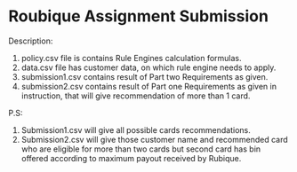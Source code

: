 # Roubique Assignment Submission

Description:

1. policy.csv file is contains Rule Engines calculation formulas.
2. data.csv file has customer data, on which rule engine needs to apply.
3. submission1.csv contains result of Part two Requirements as given.
4. submission2.csv contains result of Part one Requirements as given in instruction, that will give recommendation of more than 1 card.

P.S:
1. Submission1.csv will give all possible cards recommendations.
2. Submission2.csv will give those customer name and recommended card who are eligible for more than two cards but second card has bin offered according to maximum payout received by Rubique.

